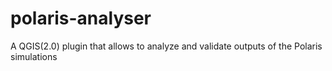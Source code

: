 polaris-analyser
================

A QGIS(2.0) plugin that allows to analyze and validate outputs of the Polaris simulations

